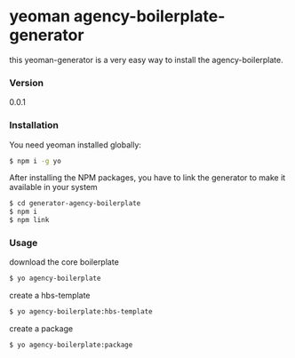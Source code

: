 # yeoman agency-boilerplate-generator
this yeoman-generator is a very easy way to install the agency-boilerplate.

### Version
0.0.1


### Installation

You need yeoman installed globally:

```sh
$ npm i -g yo
```

After installing the NPM packages, you have to link the generator to make it available in your system

```sh
$ cd generator-agency-boilerplate
$ npm i
$ npm link
```

### Usage
download the core boilerplate
```sh
$ yo agency-boilerplate
```

create a hbs-template
```sh
$ yo agency-boilerplate:hbs-template
```

create a package
```sh
$ yo agency-boilerplate:package
```
